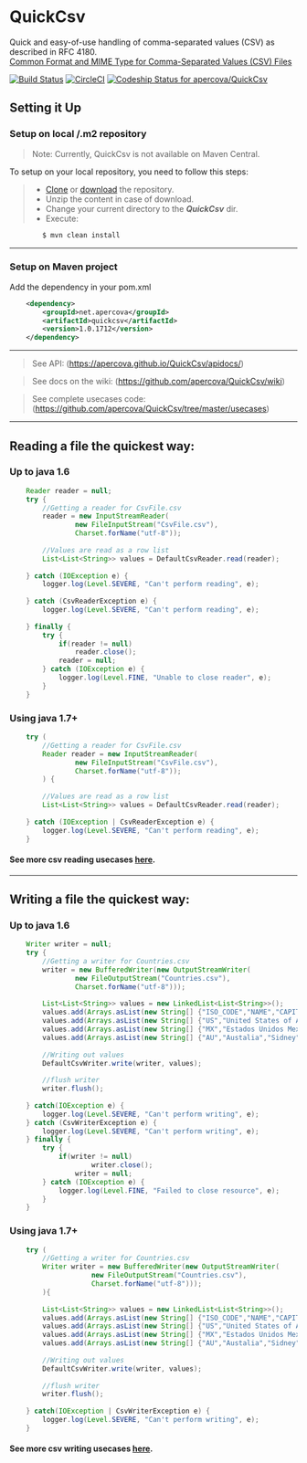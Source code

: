 # QuickCsv
Quick and easy-of-use handling of comma-separated values (CSV) as described in RFC 4180.  
<a href="https://tools.ietf.org/html/rfc4180">Common Format and MIME Type for Comma-Separated Values (CSV) Files</a>  
  
[![Build Status](https://travis-ci.org/apercova/QuickCsv.svg?branch=master)](https://travis-ci.org/apercova/QuickCsv)
[![CircleCI](https://circleci.com/gh/apercova/QuickCsv/tree/master.svg?style=svg)](https://circleci.com/gh/apercova/QuickCsv/tree/master)
[ ![Codeship Status for apercova/QuickCsv](https://app.codeship.com/projects/51f07940-d484-0135-ca4a-26fb29ed09db/status?branch=master)](https://app.codeship.com/projects/263046)
  
## Setting it Up
### Setup on local /.m2 repository
> Note: Currently, QuickCsv is not available on Maven Central.  

To setup on your local repository, you need to follow this steps:

> - <a href="https://github.com/apercova/QuickCsv.git" >Clone</a> or <a href="https://github.com/apercova/QuickCsv/archive/master.zip">download</a> the repository.  
> - Unzip the content in case of download.
> - Change your current directory to the ***QuickCsv*** dir.
> - Execute:  
```bash
        $ mvn clean install
```

***
### Setup on Maven project

Add the dependency in your pom.xml  
```xml
 	<dependency>
  		<groupId>net.apercova</groupId>
  		<artifactId>quickcsv</artifactId>
  		<version>1.0.1712</version>
  	</dependency>
```
***
> See API:  (https://apercova.github.io/QuickCsv/apidocs/)  
  
> See docs on the wiki:  (https://github.com/apercova/QuickCsv/wiki)

> See complete usecases code: (https://github.com/apercova/QuickCsv/tree/master/usecases) 
  
***
  
## Reading a file the quickest way:
  
### Up to java 1.6
```java
    Reader reader = null;
    try {
        //Getting a reader for CsvFile.csv
        reader = new InputStreamReader(
                new FileInputStream("CsvFile.csv"), 
                Charset.forName("utf-8"));
        
        //Values are read as a row list
        List<List<String>> values = DefaultCsvReader.read(reader);
        
    } catch (IOException e) {
        logger.log(Level.SEVERE, "Can't perform reading", e);
        
    } catch (CsvReaderException e) {
        logger.log(Level.SEVERE, "Can't perform reading", e);
        
    } finally {
        try {
            if(reader != null)
                reader.close();
            reader = null;
        } catch (IOException e) {
            logger.log(Level.FINE, "Unable to close reader", e);	
        }
    }
```
### Using java 1.7+
```java
    try (
        //Getting a reader for CsvFile.csv
        Reader reader = new InputStreamReader(
                new FileInputStream("CsvFile.csv"),
                Charset.forName("utf-8"));				
        ) {
    
        //Values are read as a row list
        List<List<String>> values = DefaultCsvReader.read(reader);
    
    } catch (IOException | CsvReaderException e) {
        logger.log(Level.SEVERE, "Can't perform reading", e);
    }
```
#### See more csv reading usecases <a href="https://github.com/apercova/QuickCsv/wiki">here</a>. 
  
***
## Writing a file the quickest way:
  
### Up to java 1.6
```java
    Writer writer = null;
    try {
        //Getting a writer for Countries.csv
        writer = new BufferedWriter(new OutputStreamWriter(
                new FileOutputStream("Countries.csv"), 
                Charset.forName("utf-8")));
        
        List<List<String>> values = new LinkedList<List<String>>();
        values.add(Arrays.asList(new String[] {"ISO_CODE","NAME","CAPITAL"}));
        values.add(Arrays.asList(new String[] {"US","United States of America",""}));
        values.add(Arrays.asList(new String[] {"MX","Estados Unidos Mexicanos","Ciudad de México, \"CDMX\""}));
        values.add(Arrays.asList(new String[] {"AU","Austalia","Sidney"}));
        
        //Writing out values
        DefaultCsvWriter.write(writer, values);
        
        //flush writer
        writer.flush();
        
    } catch(IOException e) {
        logger.log(Level.SEVERE, "Can't perform writing", e);
    } catch (CsvWriterException e) {
        logger.log(Level.SEVERE, "Can't perform writing", e);
    } finally {
        try {
            if(writer != null)
        		    writer.close();
                writer = null;
        } catch (IOException e) {
            logger.log(Level.FINE, "Failed to close resource", e);	
        }
    }
```
### Using java 1.7+
```java
    try (
        //Getting a writer for Countries.csv
        Writer writer = new BufferedWriter(new OutputStreamWriter(
                    new FileOutputStream("Countries.csv"), 
                    Charset.forName("utf-8")));
        ){
        
        List<List<String>> values = new LinkedList<List<String>>();
        values.add(Arrays.asList(new String[] {"ISO_CODE","NAME","CAPITAL"}));
        values.add(Arrays.asList(new String[] {"US","United States of America",""}));
        values.add(Arrays.asList(new String[] {"MX","Estados Unidos Mexicanos","Ciudad de México, \"CDMX\""}));
        values.add(Arrays.asList(new String[] {"AU","Austalia","Sidney"}));
        
        //Writing out values
        DefaultCsvWriter.write(writer, values);
        
        //flush writer
        writer.flush();
        
    } catch(IOException | CsvWriterException e) {
        logger.log(Level.SEVERE, "Can't perform writing", e);
    } 
```
#### See more csv writing usecases <a href="https://github.com/apercova/QuickCsv/wiki">here</a>.  
